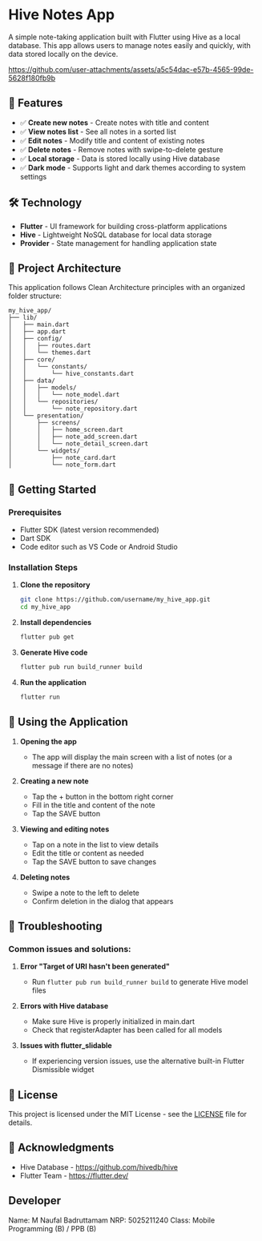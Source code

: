 # Hive Notes App

A simple note-taking application built with Flutter using Hive as a local database. This app allows users to manage notes easily and quickly, with data stored locally on the device.

https://github.com/user-attachments/assets/a5c54dac-e57b-4565-99de-5628f180fb9b

## 🌟 Features

- ✅ **Create new notes** - Create notes with title and content
- ✅ **View notes list** - See all notes in a sorted list
- ✅ **Edit notes** - Modify title and content of existing notes
- ✅ **Delete notes** - Remove notes with swipe-to-delete gesture
- ✅ **Local storage** - Data is stored locally using Hive database
- ✅ **Dark mode** - Supports light and dark themes according to system settings

## 🛠️ Technology

- **Flutter** - UI framework for building cross-platform applications
- **Hive** - Lightweight NoSQL database for local data storage
- **Provider** - State management for handling application state

## 📖 Project Architecture

This application follows Clean Architecture principles with an organized folder structure:

```
my_hive_app/
├── lib/
│   ├── main.dart                   
│   ├── app.dart                   
│   ├── config/                    
│   │   ├── routes.dart            
│   │   └── themes.dart             
│   ├── core/                  
│   │   └── constants/          
│   │       └── hive_constants.dart
│   ├── data/                  
│   │   ├── models/              
│   │   │   └── note_model.dart  
│   │   └── repositories/        
│   │       └── note_repository.dart
│   └── presentation/              
│       ├── screens/           
│       │   ├── home_screen.dart  
│       │   ├── note_add_screen.dart 
│       │   └── note_detail_screen.dart 
│       └── widgets/          
│           ├── note_card.dart    
│           └── note_form.dart 
```

## 🚀 Getting Started

### Prerequisites

- Flutter SDK (latest version recommended)
- Dart SDK
- Code editor such as VS Code or Android Studio

### Installation Steps

1. **Clone the repository**
   ```bash
   git clone https://github.com/username/my_hive_app.git
   cd my_hive_app
   ```

2. **Install dependencies**
   ```bash
   flutter pub get
   ```

3. **Generate Hive code**
   ```bash
   flutter pub run build_runner build
   ```

4. **Run the application**
   ```bash
   flutter run
   ```

## 📱 Using the Application

1. **Opening the app**
   - The app will display the main screen with a list of notes (or a message if there are no notes)

2. **Creating a new note**
   - Tap the + button in the bottom right corner
   - Fill in the title and content of the note
   - Tap the SAVE button

3. **Viewing and editing notes**
   - Tap on a note in the list to view details
   - Edit the title or content as needed
   - Tap the SAVE button to save changes

4. **Deleting notes**
   - Swipe a note to the left to delete
   - Confirm deletion in the dialog that appears

## 🔧 Troubleshooting

### Common issues and solutions:

1. **Error "Target of URI hasn't been generated"**
   - Run `flutter pub run build_runner build` to generate Hive model files

2. **Errors with Hive database**
   - Make sure Hive is properly initialized in main.dart
   - Check that registerAdapter has been called for all models

3. **Issues with flutter_slidable**
   - If experiencing version issues, use the alternative built-in Flutter Dismissible widget


## 📄 License

This project is licensed under the MIT License - see the [LICENSE](LICENSE) file for details.

## 🙏 Acknowledgments

- Hive Database - https://github.com/hivedb/hive
- Flutter Team - https://flutter.dev/

## Developer
Name: M Naufal Badruttamam
NRP: 5025211240
Class: Mobile Programming (B) / PPB (B)